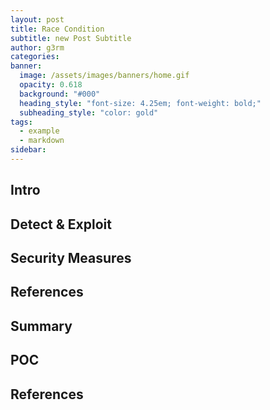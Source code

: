```yaml
---
layout: post
title: Race Condition
subtitle: new Post Subtitle
author: g3rm
categories: 
banner:
  image: /assets/images/banners/home.gif
  opacity: 0.618
  background: "#000"
  heading_style: "font-size: 4.25em; font-weight: bold;"
  subheading_style: "color: gold"
tags:
  - example
  - markdown
sidebar:
---
```



## Intro

## Detect & Exploit 

## Security Measures

## References

## Summary

## POC

## References